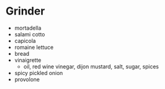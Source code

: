 # Grinder

- mortadella
- salami cotto
- capicola
- romaine lettuce
- bread
- vinaigrette
    - oil, red wine vinegar, dijon mustard, salt, sugar, spices
- spicy pickled onion
- provolone